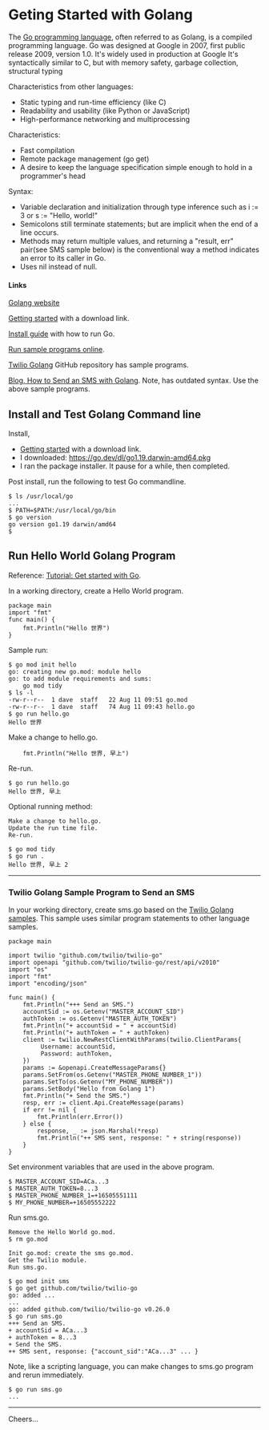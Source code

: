 # Geting Started with Golang

The [Go programming language](https://en.wikipedia.org/wiki/Go_(programming_language)),
often referred to as Golang, is a compiled programming language. 
Go was designed at Google in 2007, first public release 2009, version 1.0.
It's widely used in production at Google
It's syntactically similar to C, but with memory safety, garbage collection, structural typing

Characteristics from other languages:
+ Static typing and run-time efficiency (like C)
+ Readability and usability (like Python or JavaScript)
+ High-performance networking and multiprocessing

Characteristics:
+ Fast compilation
+ Remote package management (go get)
+ A desire to keep the language specification simple enough to hold in a programmer's head

Syntax:
+ Variable declaration and initialization through type inference such as i := 3 or s := "Hello, world!"
+ Semicolons still terminate statements; but are implicit when the end of a line occurs.
+ Methods may return multiple values, and returning a "result, err" pair(see SMS sample below)
is the conventional way a method indicates an error to its caller in Go.
+ Uses nil instead of null.

#### Links

[Golang website](https://go.dev)

[Getting started](https://go.dev/learn/) with a download link.

[Install guide](https://go.dev/doc/install) with how to run Go.

[Run sample programs online](https://go.dev/tour/welcome/1).

[Twilio Golang](https://github.com/twilio/twilio-go) GitHub repository has sample programs.

[Blog, How to Send an SMS with Golang](https://www.twilio.com/blog/send-sms-30-seconds-golang).
Note, has outdated syntax. Use the above sample programs.

## Install and Test Golang Command line

Install,
+ [Getting started](https://go.dev/learn/) with a download link.
+ I downloaded: https://go.dev/dl/go1.19.darwin-amd64.pkg
+ I ran the package installer. It pause for a while, then completed.

Post install, run the following to test Go commandline.
````
$ ls /usr/local/go
...
$ PATH=$PATH:/usr/local/go/bin
$ go version
go version go1.19 darwin/amd64
$
````

## Run Hello World Golang Program

Reference: [Tutorial: Get started with Go](https://go.dev/doc/tutorial/getting-started).

In a working directory, create a Hello World program.
````
package main
import "fmt"
func main() {
    fmt.Println("Hello 世界")
}
````

Sample run:
````
$ go mod init hello
go: creating new go.mod: module hello
go: to add module requirements and sums:
	go mod tidy
$ ls -l
-rw-r--r--  1 dave  staff   22 Aug 11 09:51 go.mod
-rw-r--r--  1 dave  staff   74 Aug 11 09:43 hello.go
$ go run hello.go
Hello 世界
````
Make a change to hello.go.
````
    fmt.Println("Hello 世界, 早上")
````
Re-run.
````
$ go run hello.go
Hello 世界, 早上
````

Optional running method: 
````
Make a change to hello.go.
Update the run time file.
Re-run.

$ go mod tidy
$ go run .
Hello 世界, 早上 2
````

--------------------------------------------------------------------------------
### Twilio Golang Sample Program to Send an SMS


In your working directory, create sms.go based on the 
[Twilio Golang samples](https://github.com/twilio/twilio-go).
This sample uses similar program statements to other language samples.
````
package main

import twilio "github.com/twilio/twilio-go"
import openapi "github.com/twilio/twilio-go/rest/api/v2010"
import "os"
import "fmt"
import "encoding/json"

func main() {
    fmt.Println("+++ Send an SMS.")
    accountSid := os.Getenv("MASTER_ACCOUNT_SID")
    authToken := os.Getenv("MASTER_AUTH_TOKEN")
    fmt.Println("+ accountSid = " + accountSid)
    fmt.Println("+ authToken = " + authToken)
    client := twilio.NewRestClientWithParams(twilio.ClientParams{
         Username: accountSid,
         Password: authToken,
    })
    params := &openapi.CreateMessageParams{}
    params.SetFrom(os.Getenv("MASTER_PHONE_NUMBER_1"))
    params.SetTo(os.Getenv("MY_PHONE_NUMBER"))
    params.SetBody("Hello from Golang 1")
    fmt.Println("+ Send the SMS.")
    resp, err := client.Api.CreateMessage(params)
    if err != nil {
        fmt.Println(err.Error())
    } else {
        response, _ := json.Marshal(*resp)
        fmt.Println("++ SMS sent, response: " + string(response))
    }
}
````
Set environment variables that are used in the above program.
````
$ MASTER_ACCOUNT_SID=ACa...3
$ MASTER_AUTH_TOKEN=8...3
$ MASTER_PHONE_NUMBER_1=+16505551111
$ MY_PHONE_NUMBER=+16505552222
````
Run sms.go.
````
Remove the Hello World go.mod.
$ rm go.mod

Init go.mod: create the sms go.mod.
Get the Twilio module.
Run sms.go.

$ go mod init sms
$ go get github.com/twilio/twilio-go
go: added ...
...
go: added github.com/twilio/twilio-go v0.26.0
$ go run sms.go
+++ Send an SMS.
+ accountSid = ACa...3
+ authToken = 8...3
+ Send the SMS.
++ SMS sent, response: {"account_sid":"ACa...3" ... }
````
Note, like a scripting language, you can make changes to sms.go program and rerun immediately.
````
$ go run sms.go
...
````

--------------------------------------------------------------------------------
Cheers...